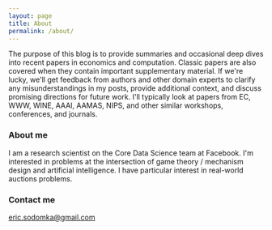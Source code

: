 ```yaml
---
layout: page
title: About
permalink: /about/
---
```


The purpose of this blog is to provide summaries and occasional deep dives into recent papers in economics and computation. Classic papers are also covered when they contain important supplementary material. If we're lucky, we'll get feedback from authors and other domain experts to clarify any misunderstandings in my posts, provide additional context, and discuss promising directions for future work. I'll typically look at papers from EC, WWW, WINE, AAAI, AAMAS, NIPS, and other similar workshops, conferences, and journals. 

<!---
My main motivation for creating this blog is to have a forcing function to keep me up to date on the literature. I hope that the process of explaining others' work gives me a better understanding of their research, and that documenting it here will allow me to more quickly recall technical details months down the road. 

I also hope to improve my speed at consuming, digesting, and explaining technical content. I may occasionally have a post about techniques I've found helpful. I will try to force myself to follow the "done is better than perfect" mantra and iterate on posts as needed. This will probably increase the number of errors and misunderstandings in my posts, so if you see an issue, please let me know!
--->

### About me

I am a research scientist on the Core Data Science team at Facebook. I'm interested in problems at the intersection of game theory / mechanism design and artificial intelligence. I have particular interest in real-world auctions problems. 

### Contact me

[eric.sodomka@gmail.com](mailto:eric.sodomka@gmail.com)
